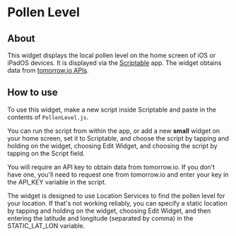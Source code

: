 # Pollen Level

## About

This widget displays the local pollen level on the home screen of iOS or iPadOS devices. It is displayed via the [Scriptable](https://scriptable.app) app. The widget obtains data from [tomorrow.io APIs](https://app.tomorrow.io/home).

## How to use

To use this widget, make a new script inside Scriptable and paste in the contents of `PollenLevel.js`. 

You can run the script from within the app, or add a new **small** widget on your home screen, set it to Scriptable, and choose the script by tapping and holding on the widget, choosing Edit Widget, and choosing the script by tapping on the Script field. 

You will require an API key to obtain data from tomorrow.io. If you don't have one, you'll need to request one from tomorrow.io and enter your key in the API_KEY variable in the script.

The widget is designed to use Location Services to find the pollen level for your location. If that's not working reliably, you can specify a static location by tapping and holding on the widget, choosing Edit Widget, and then entering the latitude and longitude (separated by comma) in the STATIC_LAT_LON variable.
